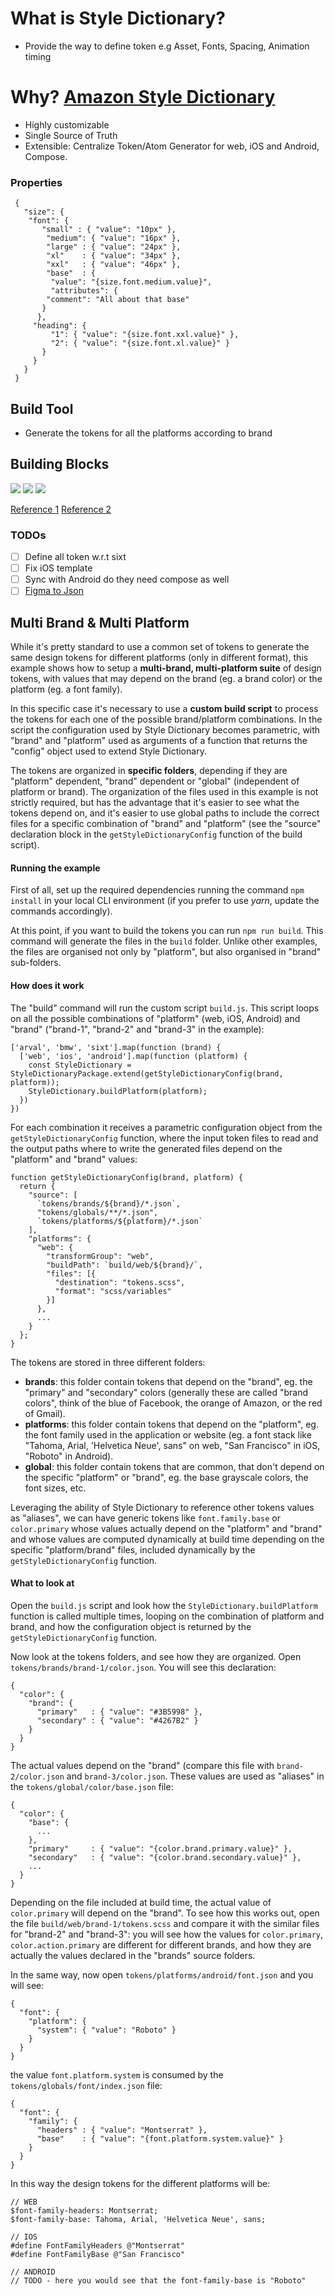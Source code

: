 # What is Style Dictionary?

- Provide the way to define token e.g Asset, Fonts, Spacing, Animation timing 

# Why? [Amazon Style Dictionary](https://github.com/amzn/style-dictionary#usage)

- Highly customizable
- Single Source of Truth
- Extensible: Centralize Token/Atom Generator for web, iOS and Android, Compose.

 ### Properties

 ```
  {
    "size": {
     "font": {
        "small" : { "value": "10px" },
         "medium": { "value": "16px" },
         "large" : { "value": "24px" },
         "xl"    : { "value": "34px" },
         "xxl"   : { "value": "46px" },
         "base"  : {
          "value": "{size.font.medium.value}",
          "attributes": {
         "comment": "All about that base"
        }
       },
      "heading": {
          "1": { "value": "{size.font.xxl.value}" },
          "2": { "value": "{size.font.xl.value}" }
        }
      }
    }
  }
```

## Build Tool 

- Generate the tokens for all the platforms according to brand

## Building Blocks

<img src="readme-resources/building-blocks.png"/>

<img src="readme-resources/explaination-building-blocks.png"/>

<img src="readme-resources/deep-merge.png"/>

[Reference 1](https://dbanksdesign.github.io/style-dictionary-presentation/#/15)
[Reference 2](https://dbanks.design/blog/dark-mode-with-style-dictionary/)


### TODOs

- [ ] Define all token w.r.t sixt
- [ ] Fix iOS template
- [ ] Sync with Android do they need compose as well
- [ ] [Figma to Json](https://github.com/divriots/style-dictionary-to-figma)

## Multi Brand & Multi Platform

While it's pretty standard to use a common set of tokens to generate the same design tokens for different platforms (only in different format), this example shows how to setup a **multi-brand, multi-platform suite** of design tokens, with values that may depend on the brand (eg. a brand color) or the platform (eg. a font family).

In this specific case it's necessary to use a **custom build script** to process the tokens for each one of the possible brand/platform combinations. In the script the configuration used by Style Dictionary becomes parametric, with "brand" and "platform" used as arguments of a function that returns the "config" object used to extend Style Dictionary.

The tokens are organized in **specific folders**, depending if they are "platform" dependent, "brand" dependent or "global" (independent of platform or brand). The organization of the files used in this example is not strictly required, but has the advantage that it's easier to see what the tokens depend on, and it's easier to use global paths to include the correct files for a specific combination of "brand" and "platform" (see the "source" declaration block in the `getStyleDictionaryConfig` function of the build script).

#### Running the example

First of all, set up the required dependencies running the command `npm install` in your local CLI environment (if you prefer to use *yarn*, update the commands accordingly).

At this point, if you want to build the tokens you can run `npm run build`. This command will generate the files in the `build` folder. Unlike other examples, the files are organised not only by "platform", but also organised in "brand" sub-folders.

#### How does it work

The "build" command will run the custom script `build.js`. This script loops on all the possible combinations of "platform" (web, iOS, Android) and "brand" ("brand-1", "brand-2" and "brand-3" in the example):

```
['arval', 'bmw', 'sixt'].map(function (brand) {
  ['web', 'ios', 'android'].map(function (platform) {
    const StyleDictionary = StyleDictionaryPackage.extend(getStyleDictionaryConfig(brand, platform));
    StyleDictionary.buildPlatform(platform);
  })
})

```

For each combination it receives a parametric configuration object from the `getStyleDictionaryConfig` function, where the input token files to read and the output paths where to write the generated files depend on the "platform" and "brand" values:

```
function getStyleDictionaryConfig(brand, platform) {
  return {
    "source": [
      `tokens/brands/${brand}/*.json`,
      "tokens/globals/**/*.json",
      `tokens/platforms/${platform}/*.json`
    ],
    "platforms": {
      "web": {
        "transformGroup": "web",
        "buildPath": `build/web/${brand}/`,
        "files": [{
          "destination": "tokens.scss",
          "format": "scss/variables"
        }]
      },
      ...
    }
  };
}
```
The tokens are stored in three different folders:

* **brands**: this folder contain tokens that depend on the "brand", eg. the "primary" and "secondary" colors (generally these are called "brand colors", think of the blue of Facebook, the orange of Amazon, or the red of Gmail).
* **platforms**: this folder contain tokens that depend on the "platform", eg. the font family used in the application or website (eg. a font stack like "Tahoma, Arial, 'Helvetica Neue', sans" on web, "San Francisco" in iOS, "Roboto" in Android).
* **global**: this folder contain tokens that are common, that don't depend on the specific "platform" or "brand", eg. the base grayscale colors, the font sizes, etc.

Leveraging the ability of Style Dictionary to reference other tokens values as "aliases", we can have generic tokens like `font.family.base` or `color.primary` whose values actually depend on the "platform" and "brand" and whose values are computed dynamically at build time depending on the specific "platform/brand" files, included dynamically by the `getStyleDictionaryConfig` function.

#### What to look at

Open the `build.js` script and look how the `StyleDictionary.buildPlatform` function is called multiple times, looping on the combination of platform and brand, and how the configuration object is returned by the `getStyleDictionaryConfig` function.

Now look at the tokens folders, and see how they are organized. Open `tokens/brands/brand-1/color.json`. You will see this declaration:

```
{
  "color": {
    "brand": {
      "primary"   : { "value": "#3B5998" },
      "secondary" : { "value": "#4267B2" }
    }
  }
}
```

The actual values depend on the "brand" (compare this file with `brand-2/color.json` and `brand-3/color.json`. These values are used as "aliases" in the `tokens/global/color/base.json` file:

```
{
  "color": {
    "base": {
      ...
    },
    "primary"     : { "value": "{color.brand.primary.value}" },
    "secondary"   : { "value": "{color.brand.secondary.value}" },
    ...
  }
}
```

Depending on the file included at build time, the actual value of `color.primary` will depend on the "brand". To see how this works out, open the file `build/web/brand-1/tokens.scss` and compare it with the similar files for "brand-2" and "brand-3": you will see how the values for `color.primary`, `color.action.primary` are different for different brands, and how they are actually the values declared in the "brands" source folders.

In the same way, now open `tokens/platforms/android/font.json` and you will see:

```
{
  "font": {
    "platform": {
      "system": { "value": "Roboto" }
    }
  }
}
```
the value `font.platform.system` is consumed by the `tokens/globals/font/index.json` file:

```
{
  "font": {
    "family": {
      "headers" : { "value": "Montserrat" },
      "base"    : { "value": "{font.platform.system.value}" }
    }
  }
}
```
In this way the design tokens for the different platforms will be:

```
// WEB
$font-family-headers: Montserrat;
$font-family-base: Tahoma, Arial, 'Helvetica Neue', sans;
```

```
// IOS
#define FontFamilyHeaders @"Montserrat"
#define FontFamilyBase @"San Francisco"

```

```
// ANDROID
// TODO - here you would see that the font-family-base is "Roboto"
```
